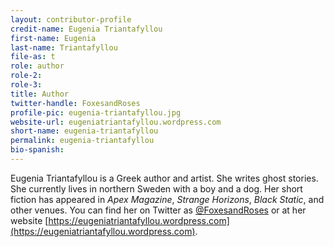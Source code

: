 ```yaml
---
layout: contributor-profile
credit-name: Eugenia Triantafyllou
first-name: Eugenia
last-name: Triantafyllou
file-as: t
role: author
role-2:
role-3:
title: Author
twitter-handle: FoxesandRoses
profile-pic: eugenia-triantafyllou.jpg
website-url: eugeniatriantafyllou.wordpress.com
short-name: eugenia-triantafyllou
permalink: eugenia-triantafyllou
bio-spanish:
---
```

Eugenia Triantafyllou is a Greek author and artist. She writes ghost stories. She currently lives in northern Sweden with a boy and a dog. Her short fiction has appeared in _Apex Magazine_, _Strange Horizons_, _Black Static_, and other venues. You can find her on Twitter as [@FoxesandRoses](https://www.twitter.com/FoxesandRoses) or at her website [https://eugeniatriantafyllou.wordpress.com](https://eugeniatriantafyllou.wordpress.com).
